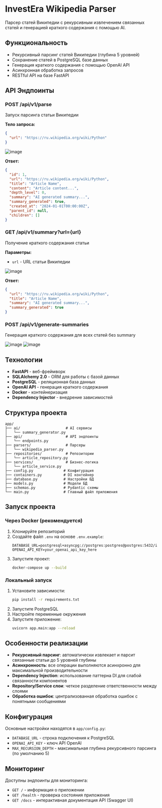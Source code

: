 # InvestEra Wikipedia Parser

Парсер статей Википедии с рекурсивным извлечением связанных статей и генерацией краткого содержания с помощью AI.

## Функциональность

- Рекурсивный парсинг статей Википедии (глубина 5 уровней)
- Сохранение статей в PostgreSQL базе данных
- Генерация краткого содержания с помощью OpenAI API
- Асинхронная обработка запросов
- RESTful API на базе FastAPI

## API Эндпоинты

### POST /api/v1/parse
Запуск парсинга статьи Википедии

**Тело запроса:**
```json
{
  "url": "https://ru.wikipedia.org/wiki/Python"
}
```

![image](https://github.com/user-attachments/assets/91a63aa6-731c-4fca-b691-8514ad2dc4c4)


**Ответ:**
```json
{
  "id": 1,
  "url": "https://ru.wikipedia.org/wiki/Python",
  "title": "Article Name",
  "content": "Article content...",
  "depth_level": 0,
  "summary": "AI generated summary...",
  "summary_generated": true,
  "created_at": "2024-01-01T00:00:00Z",
  "parent_id": null,
  "children": []
}
```

### GET /api/v1/summary?url={url}
Получение краткого содержания статьи

**Параметры:**
- `url` - URL статьи Википедии

![image](https://github.com/user-attachments/assets/b6057c23-7d0c-46be-aa43-38dbe8343b14)


**Ответ:**
```json
{
  "url": "https://ru.wikipedia.org/wiki/Python",
  "title": "Article Name",
  "summary": "AI generated summary...",
  "summary_generated": true
}
```

### POST /api/v1/generate-summaries
Генерация краткого содержания для всех статей без summary

![image](https://github.com/user-attachments/assets/f3fb20df-d9f6-4238-a010-04b947d94293)
![image](https://github.com/user-attachments/assets/4decec52-8c34-4e48-91fb-ccaae35184c2)

## Технологии

- **FastAPI** - веб-фреймворк
- **SQLAlchemy 2.0** - ORM для работы с базой данных
- **PostgreSQL** - реляционная база данных
- **OpenAI API** - генерация краткого содержания
- **Docker** - контейнеризация
- **Dependency Injector** - внедрение зависимостей

## Структура проекта

```
app/
├── ai/                     # AI сервисы
│   └── summary_generator.py
├── api/                    # API эндпоинты
│   └── endpoints.py
├── parsers/                # Парсеры
│   └── wikipedia_parser.py
├── repositories/           # Репозитории
│   └── article_repository.py
├── services/               # Бизнес-логика
│   └── article_service.py
├── config.py              # Конфигурация
├── containers.py          # DI контейнер
├── database.py            # Настройки БД
├── models.py              # Модели БД
├── schemas.py             # Pydantic схемы
└── main.py                # Главный файл приложения
```

## Запуск проекта

### Через Docker (рекомендуется)

1. Клонируйте репозиторий
2. Создайте файл `.env` на основе `.env.example`:
   ```
   DATABASE_URL=postgresql+asyncpg://postgres:postgres@postgres:5432/investera
   OPENAI_API_KEY=your_openai_api_key_here
   ```
3. Запустите проект:
   ```bash
   docker-compose up --build
   ```

### Локальный запуск

1. Установите зависимости:
   ```bash
   pip install -r requirements.txt
   ```
2. Запустите PostgreSQL
3. Настройте переменные окружения
4. Запустите приложение:
   ```bash
   uvicorn app.main:app --reload
   ```

## Особенности реализации

- **Рекурсивный парсинг**: автоматически извлекает и парсит связанные статьи до 5 уровней глубины
- **Асинхронность**: все операции выполняются асинхронно для максимальной производительности
- **Dependency Injection**: использование паттерна DI для слабой связанности компонентов
- **Repository/Service слои**: четкое разделение ответственности между слоями
- **Обработка ошибок**: централизованная обработка ошибок с понятными сообщениями

## Конфигурация

Основные настройки находятся в `app/config.py`:

- `DATABASE_URL` - строка подключения к PostgreSQL
- `OPENAI_API_KEY` - ключ API OpenAI
- `MAX_RECURSION_DEPTH` - максимальная глубина рекурсивного парсинга (по умолчанию 5)

## Мониторинг

Доступны эндпоинты для мониторинга:
- `GET /` - информация о приложении
- `GET /health` - проверка состояния приложения
- `GET /docs` - интерактивная документация API (Swagger UI) 

